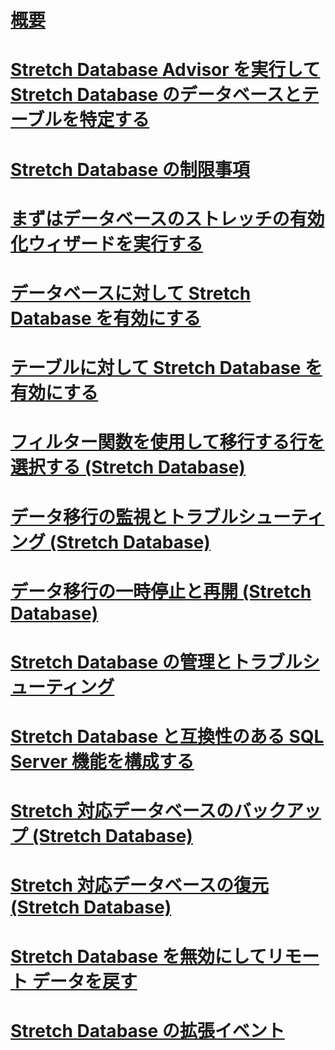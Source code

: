 # [概要](stretch-database.md)  
# [Stretch Database Advisor を実行して Stretch Database のデータベースとテーブルを特定する](stretch-database-databases-and-tables-stretch-database-advisor.md)  
# [Stretch Database の制限事項](limitations-for-stretch-database.md)  
# [まずはデータベースのストレッチの有効化ウィザードを実行する](get-started-by-running-the-enable-database-for-stretch-wizard.md)  
# [データベースに対して Stretch Database を有効にする](enable-stretch-database-for-a-database.md)  
# [テーブルに対して Stretch Database を有効にする](enable-stretch-database-for-a-table.md)  
# [フィルター関数を使用して移行する行を選択する (Stretch Database)](select-rows-to-migrate-by-using-a-filter-function-stretch-database.md)  
# [データ移行の監視とトラブルシューティング (Stretch Database)](monitor-and-troubleshoot-data-migration-stretch-database.md)  
# [データ移行の一時停止と再開 (Stretch Database)](pause-and-resume-data-migration-stretch-database.md)  
# [Stretch Database の管理とトラブルシューティング](manage-and-troubleshoot-stretch-database.md)  
# [Stretch Database と互換性のある SQL Server 機能を構成する](configure-compatible-sql-server-features-with-stretch-database.md)  
# [Stretch 対応データベースのバックアップ (Stretch Database)](backup-stretch-enabled-databases-stretch-database.md)  
# [Stretch 対応データベースの復元 (Stretch Database)](restore-stretch-enabled-databases-stretch-database.md)  
# [Stretch Database を無効にしてリモート データを戻す](disable-stretch-database-and-bring-back-remote-data.md)  
# [Stretch Database の拡張イベント](extended-events-for-stretch-database.md)  
